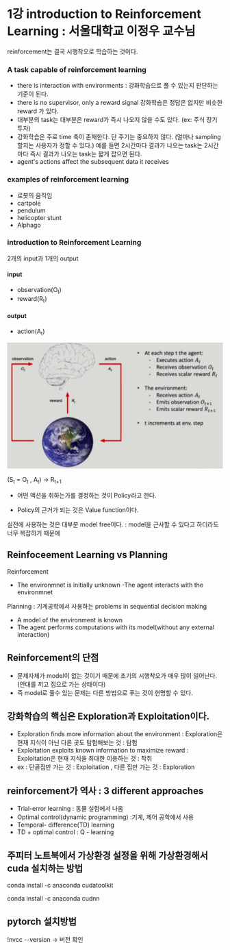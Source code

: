 # 1강 introduction to Reinforcement Learning : 서울대학교 이정우 교수님
reinforcement는 결국 시행착오로 학습하는 것이다.


### A task capable of reinforcement learning


- there is interaction with environments : 강화학습으로 풀 수 있는지 판단하는 기준이 된다.
- there is no supervisor, only a reward signal 강화학습은 정답은 없지만 비슷한 reward 가 있다.
- 대부분의 task는 대부분은 reward가 즉시 나오지 않을 수도 있다. (ex: 주식 장기 투자)
- 강화학습은 주로 time 축이 존재한다. 단 주기는 중요하지 않다. (얼마나 sampling할지는 사용자가 정할 수 있다.)
예를 들면 2시간마다 결과가 나오는 task는 2시간마다 즉시 결과가 나오는 task는 짧게 잡으면 된다.
- agent's actions affect the subsequent data it receives

### examples of reinforcement learning
- 로봇의 움직임
- cartpole 
- pendulum
- helicopter stunt
- Alphago

### introduction to Reinforcement Learning
2개의 input과 1개의 output  
#### input
- observation(O<sub>t</sub>)
- reward(R<sub>t</sub>)

#### output
- action(A<sub>t</sub>)

![title](./img/00_env.PNG)


(S<sub>t</sub> = O<sub>t</sub> , A<sub>t</sub>) -> R<sub>t+1</sub>


- 어떤 액션을 취하는가를 결정하는 것이 Policy라고 한다.

- Policy의 근거가 되는 것은 Value function이다. 


실전에 사용하는 것은 대부분 model free이다. : model을 근사할 수 있다고 하더라도 너무 복잡하기 때문에




## Reinfoceement Learning vs Planning
Reinforcement
- The environmnet is initially unknown
-The agent interacts with the environmnet

Planning : 기계공학에서 사용하는 problems in sequential decision making
- A model of the environment is known
- The agent performs computations with its model(without any external interaction)

## Reinforcement의 단점 
- 문제자체가 model이 없는 것이기 때문에 초기의 시행착오가 매우 많이 일어난다.(안대를 끼고 집으로 가는 상태이다)
- 즉 model로 풀수 있는 문제는 다른 방법으로 푸는 것이 현명할 수 있다.

## 강화학습의 핵심은 Exploration과 Exploitation이다.
- Exploration finds more information about the environment : Exploration은 현재 지식이 아닌 다른 곳도 탐험해보는 것 : 탐험
- Exploitation exploits known information to maximize reward : Exploitation은 현재 지식을 최대한 이용하는 것 : 착취
- ex : 단골집만 가는 것 : Exploitation , 다른 집만 가는 것 : Exploration

## reinforcement가 역사 : 3 different approaches
- Trial-error learning : 동물 실험에서 나옴
- Optimal control(dynamic programming) :기계, 제어 공학에서 사용
- Temporal- difference(TD) learning
- TD + optimal control : Q - learning

## 주피터 노트북에서 가상환경 설정을 위해 가상환경해서 cuda 설치하는 방법
conda install -c anaconda cudatoolkit

conda install -c anaconda cudnn

## pytorch 설치방법

!nvcc --version -> 버전 확인 